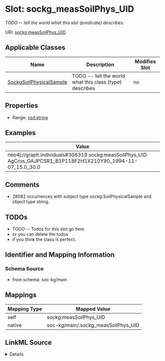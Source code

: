 

# Slot: sockg_measSoilPhys_UID


_TODO -- tell the world what this slot (predicate) describes._





URI: [sockg:measSoilPhys_UID](http://www.semanticweb.org/sockg/ontologies/2024/0/soil-carbon-ontology/measSoilPhys_UID)



<!-- no inheritance hierarchy -->





## Applicable Classes

| Name | Description | Modifies Slot |
| --- | --- | --- |
| [SockgSoilPhysicalSample](../classes/SockgSoilPhysicalSample.md) | TODO -- tell the world what this class (type) describes |  no  |







## Properties

* Range: [xsd:string](http://www.w3.org/2001/XMLSchema#string)






## Examples

| Value |
| --- |
| neo4j://graph.individuals#306319 sockg:measSoilPhys_UID AgCros_GAJPCSR1_B1P118F2H1X210Y90_1994-11-07_15.0_30.0 |

## Comments

* 28082 occurrences with subject type sockg:SoilPhysicalSample and object type string.

## TODOs

* TODO -- Todos for this slot go here
* or you can delete the todos
* if you think the class is perfect.

## Identifier and Mapping Information







### Schema Source


* from schema: soc-kg/main




## Mappings

| Mapping Type | Mapped Value |
| ---  | ---  |
| self | sockg:measSoilPhys_UID |
| native | soc-kg/main/:sockg_measSoilPhys_UID |




## LinkML Source

<details>
```yaml
name: sockg_measSoilPhys_UID
description: TODO -- tell the world what this slot (predicate) describes.
todos:
- TODO -- Todos for this slot go here
- or you can delete the todos
- if you think the class is perfect.
comments:
- 28082 occurrences with subject type sockg:SoilPhysicalSample and object type string.
examples:
- value: neo4j://graph.individuals#306319 sockg:measSoilPhys_UID AgCros_GAJPCSR1_B1P118F2H1X210Y90_1994-11-07_15.0_30.0
from_schema: soc-kg/main
rank: 1000
slot_uri: sockg:measSoilPhys_UID
alias: sockg_measSoilPhys_UID
domain_of:
- sockg_SoilPhysicalSample
range: string

```
</details>